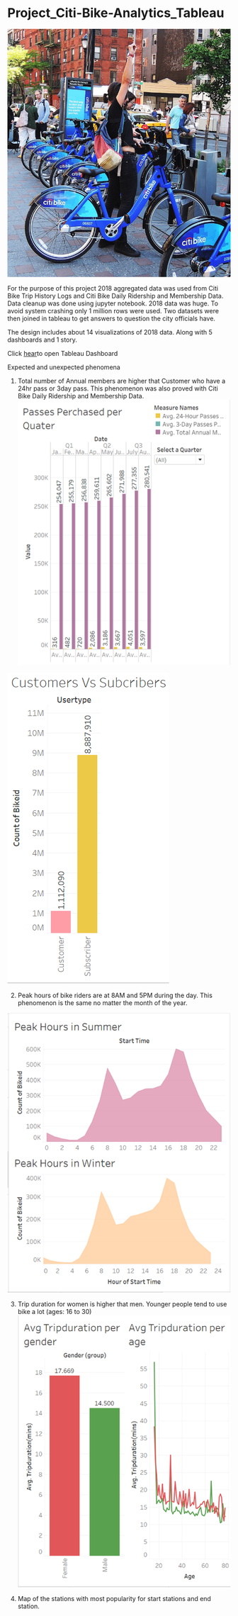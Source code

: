 # Project_Citi-Bike-Analytics_Tableau
![](citi-bike-station-bikes.jpg)

For the purpose of this project 2018 aggregated data was used from Citi Bike Trip History Logs and Citi Bike Daily Ridership and Membership Data. Data cleanup was done using jupyter notebook. 2018 data was huge. To avoid system crashing only 1 million rows were used. Two datasets were then joined in tableau to get answers to question the city officials have. 
 
The design includes about 14 visualizations of 2018 data. Along with 5 dashboards and 1 story.

Click [hear](https://public.tableau.com/profile/niha4956#!/vizhome/CitiBikeAnalytics_15955510007700/FinalStory?publish=yes)to open Tableau Dashboard

Expected and unexpected phenomena
1.	Total number of Annual members are higher that Customer who have a 24hr pass or 3day pass. This phenomenon was also proved with Citi Bike Daily Ridership and Membership Data.  
 ![](PassesPerchasedperQ.png)
 
 ![](CustvsSub.png)

2.	Peak hours of bike riders are at 8AM and 5PM during the day. This phenomenon is the same no matter the month of the year. 

![](Peakhrsummer.png)
 

3.	Trip duration for women is higher that men. Younger people tend to use bike a lot (ages: 16 to 30)
![](Tripdurationpergender.png)


 4. Map of the stations with most popularity for start stations and end station. 
